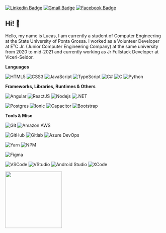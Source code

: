 <!--[![Github Badge](https://img.shields.io/badge/-Github-000?style=flat-square&logo=Github&logoColor=white&link=https://github.com/lucastadra)](https://github.com/lucastadra)-->
[![Linkedin Badge](https://img.shields.io/badge/-LinkedIn-blue?style=flat-square&logo=Linkedin&logoColor=white&link=https://www.linkedin.com/in/lucas-tadra-mainginski/)](https://www.linkedin.com/in/lucas-tadra-mainginski/)
[![Gmail Badge](https://img.shields.io/badge/-Gmail-c14438?style=flat-square&logo=Gmail&logoColor=white&link=mailto:lucastadra16@gmail.com)](mailto:lucastadra16@gmail.com)
[![Facebook Badge](https://img.shields.io/badge/-Facebook-blue?style=flat-square&logo=Facebook&logoColor=white&link=https://www.facebook.com/lucas.tadra.3)](https://www.facebook.com/lucas.tadra.3)
<!--[![Whatsapp Badge](https://img.shields.io/badge/-Whatsapp-4CA143?style=flat-square&labelColor=4CA143&logo=whatsapp&logoColor=white&link=https://api.whatsapp.com/send?phone=)](https://api.whatsapp.com/send?phone=)-->

## Hi! 👋

  Hello, my name is Lucas, I am currently a student of Computer Engineering at the State University of Ponta Grossa. I worked as a Volunteer Developer at E²C Jr. (Junior Computer Engineering Company) at the same university from 2020 to mid-2021 and currently working as Jr Fullstack Developer at Viceri-Seidor.

**Languages**

![HTML5](https://img.shields.io/badge/-HTML5-E34F26?style=flat-square&logo=html5&logoColor=white)
![CSS3](https://img.shields.io/badge/-CSS3-1572B6?style=flat-square&logo=css3)
![JavaScript](https://img.shields.io/badge/Javascript-%23323330?style=flat-square&logo=Javascript&logoColor=%23F7DF1E)
![TypeScript](https://img.shields.io/badge/Typescript-%23007ACC.svg?style=flat-square&logo=Typescript&logoColor=white)
![C#](https://img.shields.io/badge/C%23-%23239120?style=flat-square&logo=c-sharp&logoColor=white)
![C](https://img.shields.io/badge/C-00599C?style=flat-square&logo=c&logoColor=white)
![Python](https://img.shields.io/badge/Python-%2314354C?style=flat-square&logo=python&logoColor=white)

**Frameworks, Libraries, Runtimes & Others**

![Angular](https://img.shields.io/badge/-Angular-DD0031?style=flat-square&logo=angular)
![ReactJS](https://img.shields.io/badge/React-%2320232a.svg?style=flat-square&logo=react&logoColor=%2361DAFB)
![Nodejs](https://img.shields.io/badge/-Node.js-339933?style=flat-square&logo=Node.js&logoColor=white)
![.NET](https://img.shields.io/static/v1?style=flat-square&message=.NET&color=512BD4&logo=.NET&logoColor=FFFFFF&label=)

![Postgres](https://img.shields.io/badge/PostgreSQL-%23316192?style=flat-square&logo=postgresql&logoColor=white)
![Ionic](https://img.shields.io/badge/-Ionic-3880FF?style=flat-square&logo=ionic&logoColor=white)
![Capacitor](https://img.shields.io/badge/Capacitor-119EFF?style=flat-square&logo=Capacitor&logoColor=white)
![Bootstrap](https://img.shields.io/badge/-Bootstrap-563D7C?style=flat-square&logo=bootstrap&logoColor=white)

**Tools & Misc**

![Git](https://img.shields.io/badge/-Git-black?style=flat-square&logo=git)
![Amazon AWS](https://img.shields.io/static/v1?style=flat-square&message=Amazon+AWS&color=232F3E&logo=Amazon+AWS&logoColor=FFFFFF&label=)

<!--![Sequelize](https://img.shields.io/badge/Sequelize-323330?style=flat-square&logo=Sequelize&logoColor=blue)-->
<!--![TypeORM](https://img.shields.io/badge/TypeORM-E83524?style=flat-square&logo=typeorm&logoColor=white)-->

![GitHub](https://img.shields.io/badge/-GitHub-181717?style=flat-square&logo=github)
![Gitlab](https://img.shields.io/badge/GitLab-%23181717.svg?style=flat-square&logo=GitLab&logoColor=orange)
![Azure DevOps](https://img.shields.io/static/v1?style=flat-square&message=Azure+DevOps&color=0078D7&logo=Azure+DevOps&logoColor=FFFFFF&label=)

![Yarn](https://img.shields.io/badge/Yarn-2188b6?style=flat-square&logo=yarn&logoColor=white)
![NPM](https://img.shields.io/badge/NPM-181717?style=flat-square&logo=npm&logoColor=red)

![Figma](https://img.shields.io/static/v1?style=flat-square&message=Figma&color=F24E1E&logo=Figma&logoColor=FFFFFF&label=)

![VSCode](https://img.shields.io/badge/-VSCode-007ACC?style=flat-square&logo=visual-studio-code&logoColor=white)
![VStudio](https://img.shields.io/badge/VisualStudio-5C2D91.svg?style=flat-square&logo=visual-studio&logoColor=white)
![Android Studio](https://img.shields.io/badge/Android&nbsp;Studio-3DDC84?style=flat-square&logo=android&logoColor=white)
![XCode](https://img.shields.io/badge/Xcode-007ACC?style=flat-square&logo=Xcode&logoColor=white)
<!--![BitBucket](https://img.shields.io/badge/-BitBucket-darkblue?style=flat-square&logo=bitbucket)-->
<!--![JIRA](https://img.shields.io/badge/-JIRA-0052CC?style=flat-square&logo=jira)-->
<!--![Sentry](https://img.shields.io/badge/Sentry-362D59.svg?style=flat-square&logo=Sentry&logoColor=white)-->



<!--## My Stats-->
<div align="left">
  <img height="180em" src="https://github-readme-stats.vercel.app/api?username=lucastadra&show_icons=true&theme=dark&include_all_commits=true&count_private=true"/>
  <!--<img height="180em" src="https://github-readme-stats.vercel.app/api/top-langs/?username=lucastadra&layout=compact&langs_count=7&theme=dark"/>-->
</div>
